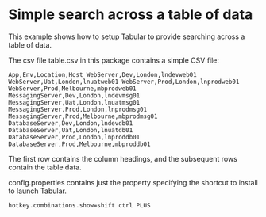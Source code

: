 # Simple search across a table of data

This example shows how to setup Tabular to provide searching across a
table of data.

The csv file table.csv in this package contains a simple CSV file:

`App,Env,Location,Host
WebServer,Dev,London,lndevweb01
WebServer,Uat,London,lnuatweb01
WebServer,Prod,London,lnprodweb01
WebServer,Prod,Melbourne,mbprodweb01
MessagingServer,Dev,London,lndevmsg01
MessagingServer,Uat,London,lnuatmsg01
MessagingServer,Prod,London,lnprodmsg01
MessagingServer,Prod,Melbourne,mbprodmsg01
DatabaseServer,Dev,London,lndevdb01
DatabaseServer,Uat,London,lnuatdb01
DatabaseServer,Prod,London,lnproddb01
DatabaseServer,Prod,Melbourne,mbproddb01`

The first row contains the column headings, and the subsequent rows
contain the table data.

config.properties contains just the property specifying the shortcut
to install to launch Tabular.

`hotkey.combinations.show=shift ctrl PLUS`

